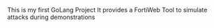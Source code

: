 This is my first GoLang Project
It provides a FortiWeb Tool to simulate attacks during demonstrations